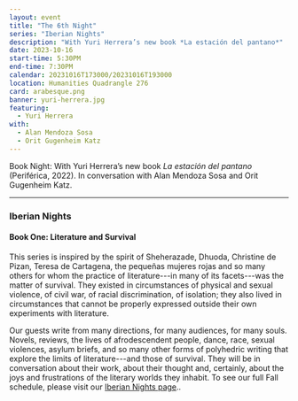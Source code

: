 ```yaml
---
layout: event
title: "The 6th Night"
series: "Iberian Nights"
description: "With Yuri Herrera’s new book *La estación del pantano*"
date: 2023-10-16
start-time: 5:30PM
end-time: 7:30PM
calendar: 20231016T173000/20231016T193000
location: Humanities Quadrangle 276
card: arabesque.png
banner: yuri-herrera.jpg
featuring:
  - Yuri Herrera
with:
  - Alan Mendoza Sosa
  - Orit Gugenheim Katz
---
```


Book Night: With Yuri Herrera’s new book _La estación del pantano_ (Periférica, 2022). In conversation with Alan Mendoza Sosa and Orit Gugenheim Katz.

---

### Iberian Nights

#### Book One: Literature and Survival

This series is inspired by the spirit of Sheherazade, Dhuoda, Christine de Pizan, Teresa de Cartagena, the pequeñas mujeres rojas and so many others for whom the practice of literature---in many of its facets---was the matter of survival. They existed in circumstances of physical and sexual violence, of civil war, of racial discrimination, of isolation; they also lived in circumstances that cannot be properly expressed outside their own experiments with literature.

Our guests write from many directions, for many audiences, for many souls. Novels, reviews, the lives of afrodescendent people, dance, race, sexual violences, asylum briefs, and so many other forms of polyhedric writing that explore the limits of literature---and those of survival. They will be in conversation about their work, about their thought and, certainly, about the joys and frustrations of the literary worlds they inhabit. To see our full Fall schedule, please visit our [Iberian Nights page](https://creativeforum.yale.edu/special/iberian-nights.html)..
